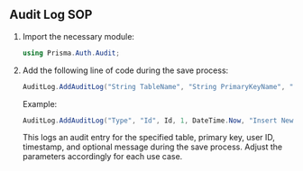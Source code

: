 ## Audit Log SOP

1. Import the necessary module:
    
    ```csharp
    using Prisma.Auth.Audit;
    ```
    
    
2. Add the following line of code during the save process:
    
    ```csharp
    AuditLog.AddAuditLog("String TableName", "String PrimaryKeyName", "int PrimaryKey", "int userid", "DateTime datetime", "string Message = "" ");
    ```
    
    
    Example:
    
    ```csharp
    AuditLog.AddAuditLog("Type", "Id", Id, 1, DateTime.Now, "Insert New Record");
    ```
    
    
    This logs an audit entry for the specified table, primary key, user ID, timestamp, and optional message during the save process. Adjust the parameters accordingly for each use case.
